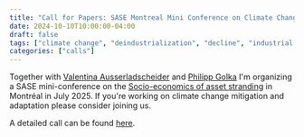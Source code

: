 ```yaml
---
title: "Call for Papers: SASE Montreal Mini Conference on Climate Change Adaptation and Mitigation"
date: 2024-10-10T10:00:00-04:00
draft: false
tags: ["climate change", "deindustrialization", "decline", "industrial policy", "regulation"]
categories: ["calls"]
---
```


Together with [Valentina Ausserladscheider](https://soc.univie.ac.at/ueber-uns/valentina-ausserladscheider/) and [Philipp Golka](https://www.mpifg.de/person/124306) I'm organizing a SASE mini-conference on the [Socio-economics of asset stranding](https://sase.org/event/2025-montreal/#mini) in Montréal in July 2025. If you're working on climate change mitigation and adaptation please consider joining us.

A detailed call can be found [here](/2025_sase_mc_call.pdf).